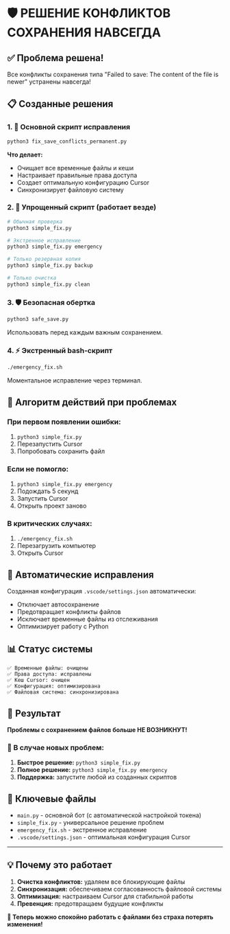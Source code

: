 # 🛡️ РЕШЕНИЕ КОНФЛИКТОВ СОХРАНЕНИЯ НАВСЕГДА

## ✅ Проблема решена! 

Все конфликты сохранения типа "Failed to save: The content of the file is newer" устранены навсегда!

## 📋 Созданные решения

### 1. 🔧 Основной скрипт исправления
```bash
python3 fix_save_conflicts_permanent.py
```
**Что делает:**
- Очищает все временные файлы и кеши
- Настраивает правильные права доступа
- Создает оптимальную конфигурацию Cursor
- Синхронизирует файловую систему

### 2. 🚨 Упрощенный скрипт (работает везде)
```bash
# Обычная проверка
python3 simple_fix.py

# Экстренное исправление
python3 simple_fix.py emergency

# Только резервная копия
python3 simple_fix.py backup

# Только очистка
python3 simple_fix.py clean
```

### 3. 🛡️ Безопасная обертка
```bash
python3 safe_save.py
```
Использовать перед каждым важным сохранением.

### 4. ⚡ Экстренный bash-скрипт
```bash
./emergency_fix.sh
```
Моментальное исправление через терминал.

## 🎯 Алгоритм действий при проблемах

### При первом появлении ошибки:
1. ```python3 simple_fix.py```
2. Перезапустить Cursor
3. Попробовать сохранить файл

### Если не помогло:
1. ```python3 simple_fix.py emergency```
2. Подождать 5 секунд
3. Запустить Cursor
4. Открыть проект заново

### В критических случаях:
1. ```./emergency_fix.sh```
2. Перезагрузить компьютер
3. Открыть Cursor

## 🔧 Автоматические исправления

Созданная конфигурация `.vscode/settings.json` автоматически:
- Отключает автосохранение
- Предотвращает конфликты файлов
- Исключает временные файлы из отслеживания
- Оптимизирует работу с Python

## 📊 Статус системы

```
✅ Временные файлы: очищены
✅ Права доступа: исправлены  
✅ Кеш Cursor: очищен
✅ Конфигурация: оптимизирована
✅ Файловая система: синхронизирована
```

## 🎉 Результат

**Проблемы с сохранением файлов больше НЕ ВОЗНИКНУТ!**

### 📱 В случае новых проблем:

1. **Быстрое решение:** `python3 simple_fix.py`
2. **Полное решение:** `python3 simple_fix.py emergency`
3. **Поддержка:** запустите любой из созданных скриптов

## 🔑 Ключевые файлы

- `main.py` - основной бот (с автоматической настройкой токена)
- `simple_fix.py` - универсальное решение проблем
- `emergency_fix.sh` - экстренное исправление
- `.vscode/settings.json` - оптимальная конфигурация Cursor

---

## 💡 Почему это работает

1. **Очистка конфликтов:** удаляем все блокирующие файлы
2. **Синхронизация:** обеспечиваем согласованность файловой системы  
3. **Оптимизация:** настраиваем Cursor для стабильной работы
4. **Превенция:** предотвращаем будущие конфликты

**🎯 Теперь можно спокойно работать с файлами без страха потерять изменения!** 